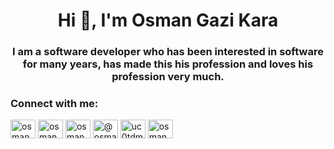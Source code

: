 <h1 align="center">Hi 👋, I'm Osman Gazi Kara</h1>
<h3 align="center">I am a software developer who has been interested in software for many years, has made this his profession and loves his profession very much.</h3>

<h3 align="left">Connect with me:</h3>
<p align="left">
<a href="https://twitter.com/osmangazikarax" target="_blank"><img align="center" src="https://raw.githubusercontent.com/rahuldkjain/github-profile-readme-generator/master/src/images/icons/Social/twitter.svg" alt="osmangazikarax" height="30" width="40" /></a>
<a href="https://linkedin.com/in/osmangazikara" target="_blank"><img align="center" src="https://raw.githubusercontent.com/rahuldkjain/github-profile-readme-generator/master/src/images/icons/Social/linked-in-alt.svg" alt="osmangazikara" height="30" width="40" /></a>
<a href="https://instagram.com/osmangazikarax" target="_blank"><img align="center" src="https://raw.githubusercontent.com/rahuldkjain/github-profile-readme-generator/master/src/images/icons/Social/instagram.svg" alt="osmangazikarax" height="30" width="40" /></a>
<a href="https://medium.com/@osmangazikara" target="_blank"><img align="center" src="https://raw.githubusercontent.com/rahuldkjain/github-profile-readme-generator/master/src/images/icons/Social/medium.svg" alt="@osmangazikara" height="30" width="40" /></a>
<a href="https://www.youtube.com/@osmangazikara" target="_blank"><img align="center" src="https://raw.githubusercontent.com/rahuldkjain/github-profile-readme-generator/master/src/images/icons/Social/youtube.svg" alt="uc0tdm26hx-qen4cnsxizxeg" height="30" width="40" /></a>
<a href="https://www.tiktok.com/@osmangazikara" target="_blank"><img align="center" src="https://www.tiktok.com/favicon.ico" alt="osmangazikara" height="30" width="40" /></a>
</p>
